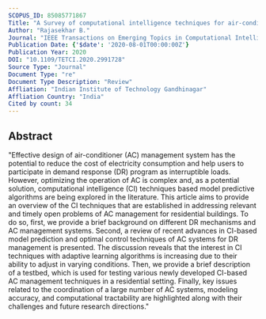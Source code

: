 ```yaml
---
SCOPUS_ID: 85085771867
Title: "A Survey of computational intelligence techniques for air-conditioners energy management"
Author: "Rajasekhar B."
Journal: "IEEE Transactions on Emerging Topics in Computational Intelligence"
Publication Date: {'$date': '2020-08-01T00:00:00Z'}
Publication Year: 2020
DOI: "10.1109/TETCI.2020.2991728"
Source Type: "Journal"
Document Type: "re"
Document Type Description: "Review"
Affliation: "Indian Institute of Technology Gandhinagar"
Affliation Country: "India"
Cited by count: 34
---
```


## Abstract
"Effective design of air-conditioner (AC) management system has the potential to reduce the cost of electricity consumption and help users to participate in demand response (DR) program as interruptible loads. However, optimizing the operation of AC is complex and, as a potential solution, computational intelligence (CI) techniques based model predictive algorithms are being explored in the literature. This article aims to provide an overview of the CI techniques that are established in addressing relevant and timely open problems of AC management for residential buildings. To do so, first, we provide a brief background on different DR mechanisms and AC management systems. Second, a review of recent advances in CI-based model prediction and optimal control techniques of AC systems for DR management is presented. The discussion reveals that the interest in CI techniques with adaptive learning algorithms is increasing due to their ability to adjust in varying conditions. Then, we provide a brief description of a testbed, which is used for testing various newly developed CI-based AC management techniques in a residential setting. Finally, key issues related to the coordination of a large number of AC systems, modeling accuracy, and computational tractability are highlighted along with their challenges and future research directions."

